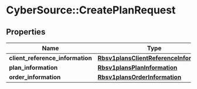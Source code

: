 # CyberSource::CreatePlanRequest

## Properties
Name | Type | Description | Notes
------------ | ------------- | ------------- | -------------
**client_reference_information** | [**Rbsv1plansClientReferenceInformation**](Rbsv1plansClientReferenceInformation.md) |  | [optional] 
**plan_information** | [**Rbsv1plansPlanInformation**](Rbsv1plansPlanInformation.md) |  | [optional] 
**order_information** | [**Rbsv1plansOrderInformation**](Rbsv1plansOrderInformation.md) |  | [optional] 


